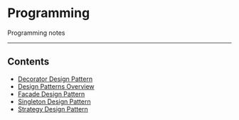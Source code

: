 # Programming

Programming notes
- - - -

## Contents

* [Decorator Design Pattern](https://github.com/Mr-Bally/DevNotes/blob/main/Programming/DesignPatterns/DecoratorDesignPattern.md)
* [Design Patterns Overview](https://github.com/Mr-Bally/DevNotes/blob/main/Programming/DesignPatterns/DesignPatternsOverview.md)
* [Facade Design Pattern](https://github.com/Mr-Bally/DevNotes/blob/main/Programming/DesignPatterns/FacadeDesignPattern.md)
* [Singleton Design Pattern](https://github.com/Mr-Bally/DevNotes/blob/main/Programming/DesignPatterns/SingletonDesignPattern.md)
* [Strategy Design Pattern](https://github.com/Mr-Bally/DevNotes/blob/main/Programming/DesignPatterns/StrategyDesignPattern.md)
